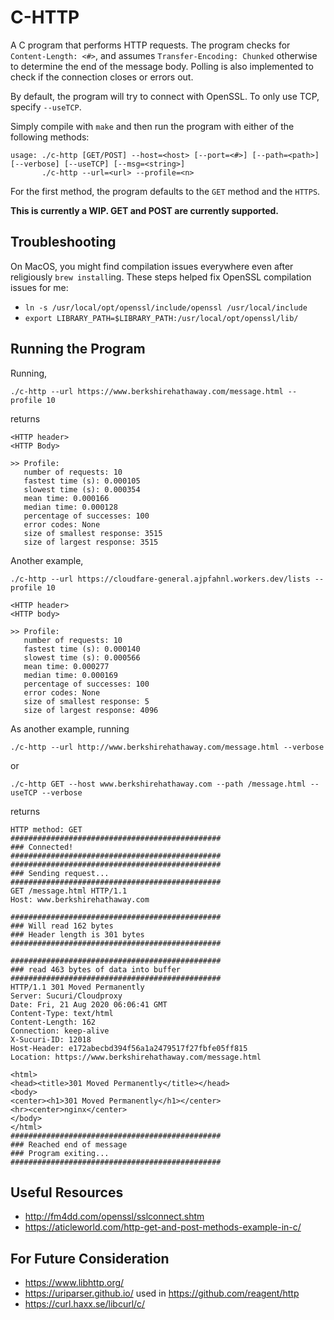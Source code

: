 # C-HTTP

A C program that performs HTTP requests. The program checks for `Content-Length: <#>`, and assumes `Transfer-Encoding: Chunked` otherwise to determine the end of the message body. Polling is also implemented to check if the connection closes or errors out.

By default, the program will try to connect with OpenSSL. To only use TCP, specify `--useTCP`.

Simply compile with `make` and then run the program with either of the following methods:
```
usage: ./c-http [GET/POST] --host=<host> [--port=<#>] [--path=<path>] [--verbose] [--useTCP] [--msg=<string>]
       ./c-http --url=<url> --profile=<n>
```
For the first method, the program defaults to the `GET` method and the `HTTPS`.

**This is currently a WIP. GET and POST are currently supported.**

## Troubleshooting

On MacOS, you might find compilation issues everywhere even after religiously `brew install`ing. These steps helped fix OpenSSL compilation issues for me:
* `ln -s /usr/local/opt/openssl/include/openssl /usr/local/include`
* `export LIBRARY_PATH=$LIBRARY_PATH:/usr/local/opt/openssl/lib/`

## Running the Program
Running,
```
./c-http --url https://www.berkshirehathaway.com/message.html --profile 10
```
returns
```
<HTTP header>
<HTTP Body>

>> Profile:
   number of requests: 10
   fastest time (s): 0.000105
   slowest time (s): 0.000354
   mean time: 0.000166
   median time: 0.000128
   percentage of successes: 100
   error codes: None
   size of smallest response: 3515
   size of largest response: 3515
```

Another example,
```
./c-http --url https://cloudfare-general.ajpfahnl.workers.dev/lists --profile 10
```
```
<HTTP header>
<HTTP body>

>> Profile:
   number of requests: 10
   fastest time (s): 0.000140
   slowest time (s): 0.000566
   mean time: 0.000277
   median time: 0.000169
   percentage of successes: 100
   error codes: None
   size of smallest response: 5
   size of largest response: 4096
```

As another example, running
```
./c-http --url http://www.berkshirehathaway.com/message.html --verbose
```
or
```
./c-http GET --host www.berkshirehathaway.com --path /message.html --useTCP --verbose
```
returns
```
HTTP method: GET
###############################################
### Connected!
###############################################
###############################################
### Sending request...
###############################################
GET /message.html HTTP/1.1
Host: www.berkshirehathaway.com

###############################################
### Will read 162 bytes
### Header length is 301 bytes
###############################################

###############################################
### read 463 bytes of data into buffer
###############################################
HTTP/1.1 301 Moved Permanently
Server: Sucuri/Cloudproxy
Date: Fri, 21 Aug 2020 06:06:41 GMT
Content-Type: text/html
Content-Length: 162
Connection: keep-alive
X-Sucuri-ID: 12018
Host-Header: e172abecbd394f56a1a2479517f27fbfe05ff815
Location: https://www.berkshirehathaway.com/message.html

<html>
<head><title>301 Moved Permanently</title></head>
<body>
<center><h1>301 Moved Permanently</h1></center>
<hr><center>nginx</center>
</body>
</html>
###############################################
### Reached end of message
### Program exiting...
###############################################
```

## Useful Resources

* http://fm4dd.com/openssl/sslconnect.shtm
* https://aticleworld.com/http-get-and-post-methods-example-in-c/

## For Future Consideration

* https://www.libhttp.org/
* https://uriparser.github.io/ used in https://github.com/reagent/http
* https://curl.haxx.se/libcurl/c/